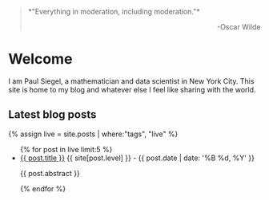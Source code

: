 <blockquote>
<p>*"Everything in moderation, including moderation."*</p>
<p align="right">-Oscar Wilde</p>
</blockquote>

# Welcome

I am Paul Siegel, a mathematician and data scientist in New York City.
This site is home to my blog and whatever else I feel like sharing with the world.

## Latest blog posts

{% assign live = site.posts | where:"tags", "live" %}

<ul>
   {% for post in live limit:5 %}
      <li>
         <a href="{{ post.url }}">{{ post.title }}</a> {{ site[post.level] }} - {{ post.date | date: '%B %d, %Y' }}
         <p>{{ post.abstract }}</p>
      </li>
   {% endfor %}
</ul>
